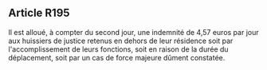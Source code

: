 Article R195
----
Il est alloué, à compter du second jour, une indemnité de 4,57 euros par jour
aux huissiers de justice retenus en dehors de leur résidence soit par
l'accomplissement de leurs fonctions, soit en raison de la durée du déplacement,
soit par un cas de force majeure dûment constatée.
